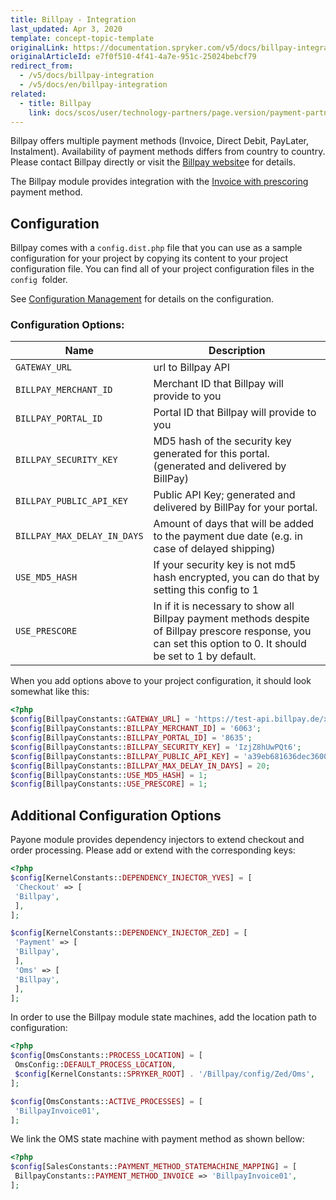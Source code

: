 ```yaml
---
title: Billpay - Integration
last_updated: Apr 3, 2020
template: concept-topic-template
originalLink: https://documentation.spryker.com/v5/docs/billpay-integration
originalArticleId: e7f0f510-4f41-4a7e-951c-25024bebcf79
redirect_from:
  - /v5/docs/billpay-integration
  - /v5/docs/en/billpay-integration
related:
  - title: Billpay
    link: docs/scos/user/technology-partners/page.version/payment-partners/billpay/billpay.html
---
```


Billpay offers multiple payment methods (Invoice, Direct Debit, PayLater, Instalment). Availability of payment methods differs from country to country. Please contact Billpay directly or visit the [Billpay website](https://www.billpay.de/en/)e  for details.

The Billpay module provides integration with the [Invoice with prescoring](https://www.billpay.de/en/business-clients/payment-information/index.html) payment method.

## Configuration

Billpay comes with a `config.dist.php` file that you can use as a sample configuration for your project by copying its content to your project configuration file. You can find all of your project configuration files in the `config `folder.

See [Configuration Management](/docs/scos/dev/back-end-development/data-manipulation/configuration-management.html) for details on the configuration.

### Configuration Options:

| Name | Description |
| --- | --- |
| `GATEWAY_URL` | url to Billpay API |
| `BILLPAY_MERCHANT_ID` | Merchant ID that Billpay will provide to you |
| `BILLPAY_PORTAL_ID` | Portal ID that Billpay will provide to you |
| `BILLPAY_SECURITY_KEY` | MD5 hash of the security key generated for this portal. (generated and delivered by BillPay) |
| `BILLPAY_PUBLIC_API_KEY` | Public API Key; generated and delivered by BillPay for your portal. |
| `BILLPAY_MAX_DELAY_IN_DAYS` | Amount of days that will be added to the payment due date (e.g. in case of delayed shipping) |
| `USE_MD5_HASH` | If your security key is not md5 hash encrypted, you can do that by setting this config to 1 |
| `USE_PRESCORE` | In if it is necessary to show all Billpay payment methods despite of Billpay prescore response, you can set this option to 0. It should be set to 1 by default. |

When you add options above to your project configuration, it should look somewhat like this:
```php
<?php
$config[BillpayConstants::GATEWAY_URL] = 'https://test-api.billpay.de/xml/offline';
$config[BillpayConstants::BILLPAY_MERCHANT_ID] = '6063';
$config[BillpayConstants::BILLPAY_PORTAL_ID] = '8635';
$config[BillpayConstants::BILLPAY_SECURITY_KEY] = 'IzjZ8hUwPQt6';
$config[BillpayConstants::BILLPAY_PUBLIC_API_KEY] = 'a39eb681636dec360000008635';
$config[BillpayConstants::BILLPAY_MAX_DELAY_IN_DAYS] = 20;
$config[BillpayConstants::USE_MD5_HASH] = 1;
$config[BillpayConstants::USE_PRESCORE] = 1;
```

## Additional Configuration Options

Payone module provides dependency injectors to extend checkout and order processing. Please add or extend with the corresponding keys:
```php
<?php
$config[KernelConstants::DEPENDENCY_INJECTOR_YVES] = [
 'Checkout' => [
 'Billpay',
 ],
];

$config[KernelConstants::DEPENDENCY_INJECTOR_ZED] = [
 'Payment' => [
 'Billpay',
 ],
 'Oms' => [
 'Billpay',
 ],
];
```

In order to use the Billpay module state machines,  add the location path to configuration:
```php
<?php
$config[OmsConstants::PROCESS_LOCATION] = [
 OmsConfig::DEFAULT_PROCESS_LOCATION,
 $config[KernelConstants::SPRYKER_ROOT] . '/Billpay/config/Zed/Oms',
];

$config[OmsConstants::ACTIVE_PROCESSES] = [
 'BillpayInvoice01',
];
```

We link the OMS state machine with payment method as shown bellow:
```php
<?php
$config[SalesConstants::PAYMENT_METHOD_STATEMACHINE_MAPPING] = [
 BillpayConstants::PAYMENT_METHOD_INVOICE => 'BillpayInvoice01',
];
```
